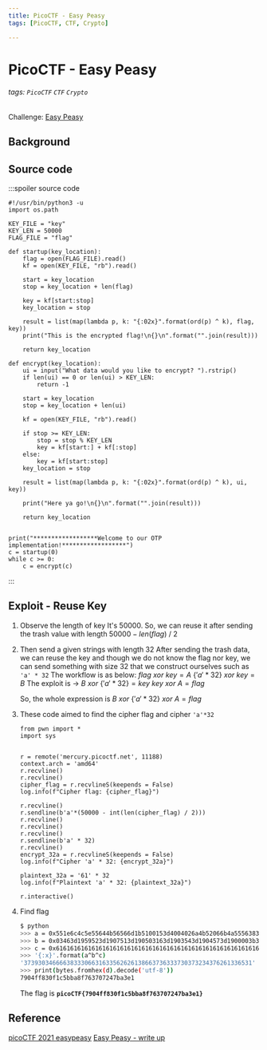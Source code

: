 ```yaml
---
title: PicoCTF - Easy Peasy
tags: [PicoCTF, CTF, Crypto]

---
```


# PicoCTF - Easy Peasy
###### tags: `PicoCTF` `CTF` `Crypto`
Challenge: [Easy Peasy]()

## Background

## Source code
:::spoiler source code
```python=
#!/usr/bin/python3 -u
import os.path

KEY_FILE = "key"
KEY_LEN = 50000
FLAG_FILE = "flag"

def startup(key_location):
	flag = open(FLAG_FILE).read()
	kf = open(KEY_FILE, "rb").read()

	start = key_location
	stop = key_location + len(flag)

	key = kf[start:stop]
	key_location = stop

	result = list(map(lambda p, k: "{:02x}".format(ord(p) ^ k), flag, key))
	print("This is the encrypted flag!\n{}\n".format("".join(result)))

	return key_location

def encrypt(key_location):
	ui = input("What data would you like to encrypt? ").rstrip()
	if len(ui) == 0 or len(ui) > KEY_LEN:
		return -1

	start = key_location
	stop = key_location + len(ui)

	kf = open(KEY_FILE, "rb").read()

	if stop >= KEY_LEN:
		stop = stop % KEY_LEN
		key = kf[start:] + kf[:stop]
	else:
		key = kf[start:stop]
	key_location = stop

	result = list(map(lambda p, k: "{:02x}".format(ord(p) ^ k), ui, key))

	print("Here ya go!\n{}\n".format("".join(result)))

	return key_location


print("******************Welcome to our OTP implementation!******************")
c = startup(0)
while c >= 0:
	c = encrypt(c)

```
:::

## Exploit - Reuse Key
1. Observe the length of key
It's 50000. So, we can reuse it after sending the trash value with length $50000 - len(flag)\ /\ 2$
2. Then send a given strings with length 32
After sending the trash data, we can reuse the key and though we do not know the flag nor key, we can send something with size 32 that we construct ourselves such as `'a' * 32`
The workflow is as below:
$flag\ xor\ key = A$
$\{'a'*32\}\ xor\ key = B$
The exploit is $\to$
$B\ xor\ \{'a'*32\}=key$
$key\ xor\ A=flag$

    So, the whole expression is $B\ xor\ \{'a'*32\}\ xor\ A=flag$

3. These code aimed to find the cipher flag and cipher `'a'*32`
    ```python!=
    from pwn import *
    import sys


    r = remote('mercury.picoctf.net', 11188)
    context.arch = 'amd64'
    r.recvline()
    r.recvline()
    cipher_flag = r.recvlineS(keepends = False)
    log.info(f"Cipher flag: {cipher_flag}")

    r.recvline()
    r.sendline(b'a'*(50000 - int(len(cipher_flag) / 2)))
    r.recvline()
    r.recvline()
    r.recvline()
    r.sendline(b'a' * 32)
    r.recvline()
    encrypt_32a = r.recvlineS(keepends = False)
    log.info(f"Cipher 'a' * 32: {encrypt_32a}")

    plaintext_32a = '61' * 32
    log.info(f"Plaintext 'a' * 32: {plaintext_32a}")

    r.interactive()
    ```
4. Find flag
    ```bash
    $ python
    >>> a = 0x551e6c4c5e55644b56566d1b5100153d4004026a4b52066b4a5556383d4b0007
    >>> b = 0x03463d1959523d1907513d190503163d1903543d1904573d1900003b3d190457
    >>> c = 0x6161616161616161616161616161616161616161616161616161616161616161
    >>> '{:x}'.format(a^b^c)
    '3739303466663833306631633562626138663736333730373234376261336531'
    >>> print(bytes.fromhex(d).decode('utf-8'))
    7904ff830f1c5bba8f763707247ba3e1
    ```
    The flag is **`picoCTF{7904ff830f1c5bba8f763707247ba3e1}`**

## Reference
[picoCTF 2021 easypeasy](https://youtu.be/VodIW2TT_ag)
[Easy Peasy - write up](https://github.com/Dvd848/CTFs/blob/master/2021_picoCTF/Easy_Peasy.md)
